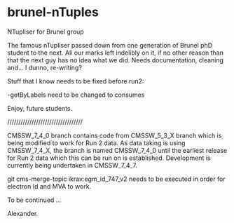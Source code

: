 brunel-nTuples
==============

NTupliser for Brunel group

The famous nTupliser passed down from one generation of Brunel phD student to the next. 
All our marks left indelibly on it, if no other reason than that the next guy has no idea what we did.
Needs documentation, cleaning and... I dunno, re-writing?

Stuff that I know needs to be fixed before run2:

-getByLabels need to be changed to consumes

Enjoy, future students.

//////////////////////////////////


CMSSW_7_4_0 branch contains code from CMSSW_5_3_X branch which is being modified to work for Run 2 data.
As data taking is using CMSSW_7_4_X, the branch is named CMSSW_7_4_0 until the earliest release for Run 2 data which this can be run on is established.
Development is currently being undertaken in CMSSW_7_4_7.

git cms-merge-topic ikrav:egm_id_747_v2 needs to be executed in order for electron Id and MVA to work.

To be continued ...

Alexander.

